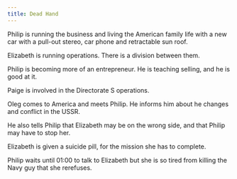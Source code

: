 ```yaml
---
title: Dead Hand
---
```

Philip is running the business and living the American family life with a new car with a pull-out stereo, car phone and retractable sun roof.

Elizabeth is running operations. There is a division between them.

Philip is becoming more of an entrepreneur. He is teaching selling, and he is good at it.

Paige is involved in the Directorate S operations.

Oleg comes to America and meets Philip. He informs him about he changes and conflict in the USSR.

He also tells Philip that Elizabeth may be on the wrong side, and that Philip may have to stop her.

Elizabeth is given a suicide pill, for the mission she has to complete.

Philip waits until 01:00 to talk to Elizabeth but she is so tired from killing the Navy guy that she rerefuses.

